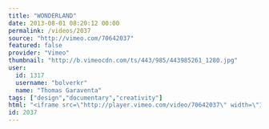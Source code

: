 ```yaml
---
title: "WONDERLAND"
date: 2013-08-01 08:20:12 00:00
permalink: /videos/2037
source: "http://vimeo.com/70642037"
featured: false
provider: "Vimeo"
thumbnail: "http://b.vimeocdn.com/ts/443/985/443985261_1280.jpg"
user:
  id: 1317
  username: "bolverkr"
  name: "Thomas Garaventa"
tags: ["design","documentary","creativity"]
html: "<iframe src=\"http://player.vimeo.com/video/70642037\" width=\"1920\" height=\"1080\" frameborder=\"0\" webkitAllowFullScreen mozallowfullscreen allowFullScreen></iframe>"
id: 2037
---
```


